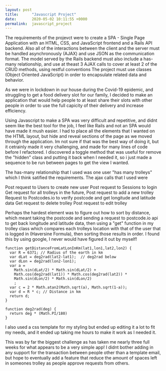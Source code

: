 ```yaml
---
layout: post
title:      "Javascript Project"
date:       2020-05-02 10:11:55 +0000
permalink:  javascript_project
---
```



The requirements of the projevct were to create a SPA - Single Page Application with an HTML, CSS, and JavaScript frontend and a Rails API backend. Also all of the interactions between the client and the server must be handled asynchronously (AJAX) and use JSON as the communication format. The model served by the Rails backend must also include a has-many relationship, and use at theast 3 AJAX calls to cover at least 2 of the CRUD methods, using restful conventions  The project must use classes (Object Oriented JavaScript) in order to encapsulate related data and behavior.

As we were in lockdown in our house during the Covid-19 epidemic, and struggling to get a food delivery slot for our family, I decided to make an application that would help people to at least share their slots with other people in order to use the full capicity of their delivery and increase efficiency.  

Using Javascript to make a SPA was very difficult and repetitive, and didnt seem like the best tool for the job, I feel like Rails and not an SPA would have made it mush easier. I had to place all the elements that I wanted on the HTML layout, but hide and reveal sections of the page as we moved through the application. Im not sure if that was the best way of doing it, but it cetrainly made it very challenging, and made for many lines of code before I refactored. I discovered a toggle method that was useful for remove the "hidden" class and putting it back when I needed it, so i just made a sequence to be run between pages to get the view I wanted.

The has-many relationship that I used was one user "has many trolleys" which I think satified the requirements. The ajax calls that I used were

Post request to Users to create new user
Post request to Sessions to login
Get request for all trolleys in the future,
Post request to add a new trolley
Request to Postcodes.io to verify postcode and get longitude and latitude data
Get request to delete trolley
Post request to edit trolley

Perhaps the hardest element was to figure out how to sort by distance, which meant taking the postcode and sending a request to postcode.io api to get back longitude and latitude data, then using a "get" function in my trolley class which compares each trolleys location with that of the user that is logged in (Haversine Formula), then sorting those results in order. I found this by using google, I never would have figured it out by myself!

```
function getDistanceFromLatLonInKm(lat1,lon1,lat2,lon2) {
  var R = 6371; // Radius of the earth in km
  var dLat = deg2rad(lat2-lat1);  // deg2rad below
  var dLon = deg2rad(lon2-lon1); 
  var a = 
    Math.sin(dLat/2) * Math.sin(dLat/2) +
    Math.cos(deg2rad(lat1)) * Math.cos(deg2rad(lat2)) * 
    Math.sin(dLon/2) * Math.sin(dLon/2)
    ; 
  var c = 2 * Math.atan2(Math.sqrt(a), Math.sqrt(1-a)); 
  var d = R * c; // Distance in km
  return d;
}

function deg2rad(deg) {
  return deg * (Math.PI/180)
}
```

I also used a css template for my styling but ended up editing it a lot to fit my needs, and it ended up taking me hours to make it work as I needed it.

This was by far the biggest challenge as has taken me nearly three full weeks for what appears to be a very simple app! I didnt bother adding in any support for the transaction between people other than a template email, but hope to eventually add a feature that reduce the amount of spaces left in someones trolley as people approve requests from others.


